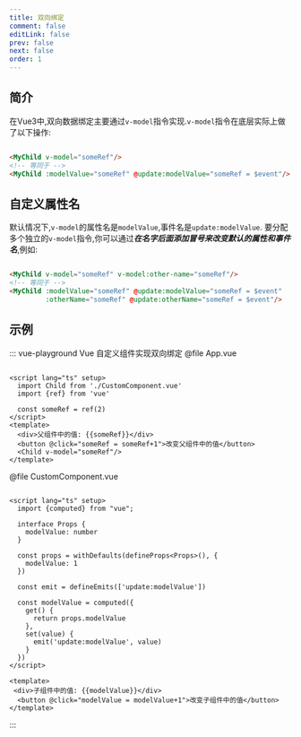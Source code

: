```yaml
---
title: 双向绑定
comment: false
editLink: false
prev: false
next: false
order: 1
---
```


## 简介

在Vue3中,双向数据绑定主要通过`v-model`指令实现.`v-model`指令在底层实际上做了以下操作:

```html

<MyChild v-model="someRef"/>
<!-- 等同于 -->
<MyChild :modelValue="someRef" @update:modelValue="someRef = $event"/>
```

## 自定义属性名

默认情况下,`v-model`的属性名是`modelValue`,事件名是`update:modelValue`.
要分配多个独立的`v-model`指令,你可以通过***在名字后面添加冒号来改变默认的属性和事件名***,例如:

```html

<MyChild v-model="someRef" v-model:other-name="someRef"/>
<!-- 等同于 -->
<MyChild :modelValue="someRef" @update:modelValue="someRef = $event"
         :otherName="someRef" @update:otherName="someRef = $event"/>
```

## 示例

::: vue-playground Vue 自定义组件实现双向绑定
@file App.vue

```vue

<script lang="ts" setup>
  import Child from './CustomComponent.vue'
  import {ref} from 'vue'

  const someRef = ref(2)
</script>
<template>
  <div>父组件中的值: {{someRef}}</div>
  <button @click="someRef = someRef+1">改变父组件中的值</button>
  <Child v-model="someRef"/>
</template>

```

@file CustomComponent.vue

```vue

<script lang="ts" setup>
  import {computed} from "vue";

  interface Props {
    modelValue: number
  }

  const props = withDefaults(defineProps<Props>(), {
    modelValue: 1
  })

  const emit = defineEmits(['update:modelValue'])

  const modelValue = computed({
    get() {
      return props.modelValue
    },
    set(value) {
      emit('update:modelValue', value)
    }
  })
</script>

<template>
 <div>子组件中的值: {{modelValue}}</div>
  <button @click="modelValue = modelValue+1">改变子组件中的值</button>
</template>
```

:::

